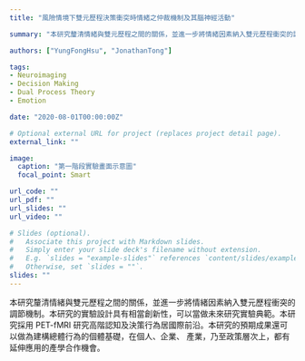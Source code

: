 ```yaml
---
title: "風險情境下雙元歷程決策衝突時情緒之仲裁機制及其腦神經活動"

summary: "本研究釐清情緒與雙元歷程之間的關係，並進一步將情緒因素納入雙元歷程衝突的調節機制。"

authors: ["YungFongHsu", "JonathanTong"]

tags:
- Neuroimaging
- Decision Making
- Dual Process Theory
- Emotion

date: "2020-08-01T00:00:00Z"

# Optional external URL for project (replaces project detail page).
external_link: ""

image:
  caption: "第一階段實驗畫面示意圖"
  focal_point: Smart

url_code: ""
url_pdf: ""
url_slides: ""
url_video: ""

# Slides (optional).
#   Associate this project with Markdown slides.
#   Simply enter your slide deck's filename without extension.
#   E.g. `slides = "example-slides"` references `content/slides/example-slides.md`.
#   Otherwise, set `slides = ""`.
slides: ""
---
```


本研究釐清情緒與雙元歷程之間的關係，並進一步將情緒因素納入雙元歷程衝突的調節機制。本研究的實驗設計具有相當創新性，可以當做未來研究實驗典範。本研究採用 PET-fMRI 研究高階認知及決策行為居國際前沿。本研究的預期成果還可以做為建構總體行為的個體基礎，在個人、企業、 產業，乃至政策層次上，都有延伸應用的產學合作機會。
